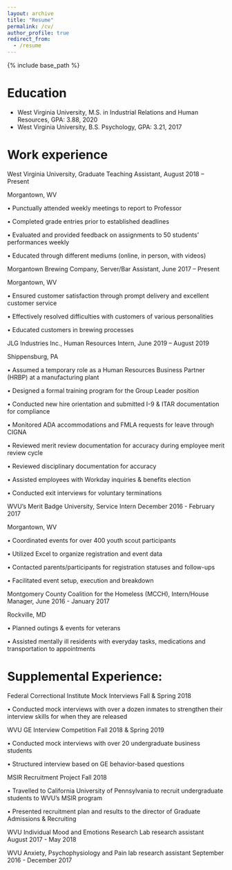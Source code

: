 ```yaml
---
layout: archive
title: "Resume"
permalink: /cv/
author_profile: true
redirect_from:
  - /resume
---
```


{% include base_path %}

Education
======
* West Virginia University, M.S. in Industrial Relations and Human Resources, GPA: 3.88, 2020
* West Virginia University, B.S. Psychology, GPA: 3.21, 2017

Work experience
======
West Virginia University, Graduate Teaching Assistant,               	         August 2018 – Present

Morgantown, WV

•	Punctually attended weekly meetings to report to Professor

•	Completed grade entries prior to established deadlines

•	Evaluated and provided feedback on assignments to 50 students’ performances weekly

•	Educated through different mediums (online, in person, with videos)


Morgantown Brewing Company, Server/Bar Assistant,  		                             June 2017 – Present

Morgantown, WV

•	Ensured customer satisfaction through prompt delivery and excellent customer service 

•	Effectively resolved difficulties with customers of various personalities 

•	Educated customers in brewing processes


JLG Industries Inc., Human Resources Intern,		                              June 2019 – August 2019 

Shippensburg, PA

•	Assumed a temporary role as a Human Resources Business Partner (HRBP) at a manufacturing plant

•	Designed a formal training program for the Group Leader position

•	Conducted new hire orientation and submitted I-9 & ITAR documentation for compliance

•	Monitored ADA accommodations and FMLA requests for leave through CIGNA

•	Reviewed merit review documentation for accuracy during employee merit review cycle

•	Reviewed disciplinary documentation for accuracy

•	Assisted employees with Workday inquiries & benefits election

•	Conducted exit interviews for voluntary terminations


WVU’s Merit Badge University, Service Intern             	      	      December 2016 - February 2017

Morgantown, WV

•	Coordinated events for over 400 youth scout participants

•	Utilized Excel to organize registration and event data

•	Contacted parents/participants for registration statuses and follow-ups

•	Facilitated event setup, execution and breakdown 


Montgomery County Coalition for the Homeless (MCCH), Intern/House Manager,   June 2016 - January 2017 

Rockville, MD								         	                                    

•	Planned outings & events for veterans

•	Assisted mentally ill residents with everyday tasks, medications and transportation to appointments



Supplemental Experience: 
======
Federal Correctional Institute Mock Interviews 						                         Fall & Spring 2018

•	Conducted mock interviews with over a dozen inmates to strengthen 
their interview skills for when they are released 


WVU GE Interview Competition 							                                    Fall 2018 & Spring 2019

•	Conducted mock interviews with over 20 undergraduate business students 

•	Structured interview based on GE behavior-based questions


MSIR Recruitment Project										                                                Fall 2018

•	Travelled to California University of Pennsylvania to recruit 
undergraduate students to WVU’s MSIR program

•	Presented recruitment plan and results to the director of Graduate 
Admissions & Recruiting


WVU Individual Mood and Emotions Research Lab research assistant	             August 2017 - May 2018


WVU Anxiety, Psychophysiology and Pain lab research assistant          September 2016 - December 2017
